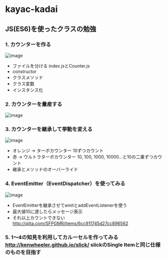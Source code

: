 # kayac-kadai

## JS(ES6)を使ったクラスの勉強  

### 1. カウンターを作る 
![image](https://cloud.githubusercontent.com/assets/1800369/22722336/a4c6da58-edf9-11e6-831b-9f8c161941f6.png)

- ファイルを分ける index.jsとCounter.js 
- constructor 
- クラスメソッド 
- クラス変数 
- インスタンス化  

### 2. カウンターを量産する 
![image](https://cloud.githubusercontent.com/assets/1800369/22722341/aca18bba-edf9-11e6-85f2-b4f3f42de64a.png)  

### 3. カウンターを継承して挙動を変える 
![image](https://cloud.githubusercontent.com/assets/1800369/22722346/b23ec7b8-edf9-11e6-9113-176e642c5c83.png) 
- オレンジ → ターボカウンター 10ずつカウント 
- 赤 → ウルトラターボカウンター 10, 100, 1000, 10000…と10の二乗ずつカウント 
- 継承とメソッドのオーバーライド  

### 4. EventEmitter（EventDispatcher）を使ってみる 
![image](https://cloud.githubusercontent.com/assets/1800369/22722350/b6a87b14-edf9-11e6-9e83-45137962c2d7.png) 

- EventEmitterを継承させてemitとaddEventListenerを使う 
- 最大値10に達したらメッセージ表示 
- それ以上カウントできない http://qiita.com/SFPGMR/items/6cc911745d27cc896562  

### 5. 1〜4の知見を利用してカルーセルを作ってみる http://kenwheeler.github.io/slick/ slickのSingle Itemと同じ仕様のものを目指す
